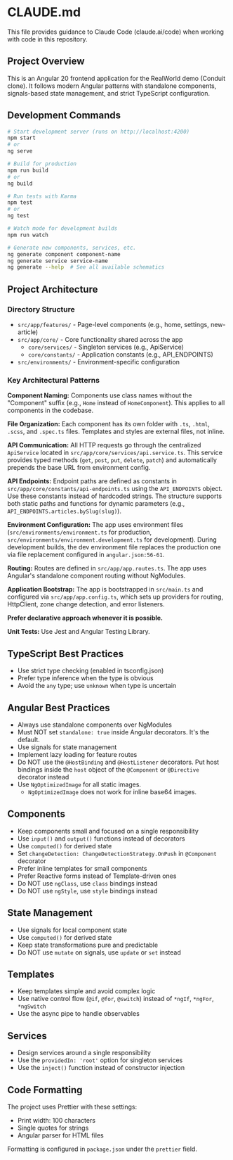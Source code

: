 # CLAUDE.md

This file provides guidance to Claude Code (claude.ai/code) when working with code in this repository.

## Project Overview

This is an Angular 20 frontend application for the RealWorld demo (Conduit clone). It follows modern Angular patterns with standalone components, signals-based state management, and strict TypeScript configuration.

## Development Commands

```bash
# Start development server (runs on http://localhost:4200)
npm start
# or
ng serve

# Build for production
npm run build
# or
ng build

# Run tests with Karma
npm test
# or
ng test

# Watch mode for development builds
npm run watch

# Generate new components, services, etc.
ng generate component component-name
ng generate service service-name
ng generate --help  # See all available schematics
```

## Project Architecture

### Directory Structure

- `src/app/features/` - Page-level components (e.g., home, settings, new-article)
- `src/app/core/` - Core functionality shared across the app
  - `core/services/` - Singleton services (e.g., ApiService)
  - `core/constants/` - Application constants (e.g., API_ENDPOINTS)
- `src/environments/` - Environment-specific configuration

### Key Architectural Patterns

**Component Naming:** Components use class names without the "Component" suffix (e.g., `Home` instead of `HomeComponent`). This applies to all components in the codebase.

**File Organization:** Each component has its own folder with `.ts`, `.html`, `.scss`, and `.spec.ts` files. Templates and styles are external files, not inline.

**API Communication:** All HTTP requests go through the centralized `ApiService` located in `src/app/core/services/api.service.ts`. This service provides typed methods (`get`, `post`, `put`, `delete`, `patch`) and automatically prepends the base URL from environment config.

**API Endpoints:** Endpoint paths are defined as constants in `src/app/core/constants/api-endpoints.ts` using the `API_ENDPOINTS` object. Use these constants instead of hardcoded strings. The structure supports both static paths and functions for dynamic parameters (e.g., `API_ENDPOINTS.articles.bySlug(slug)`).

**Environment Configuration:** The app uses environment files (`src/environments/environment.ts` for production, `src/environments/environment.development.ts` for development). During development builds, the dev environment file replaces the production one via file replacement configured in `angular.json:56-61`.

**Routing:** Routes are defined in `src/app/app.routes.ts`. The app uses Angular's standalone component routing without NgModules.

**Application Bootstrap:** The app is bootstrapped in `src/main.ts` and configured via `src/app/app.config.ts`, which sets up providers for routing, HttpClient, zone change detection, and error listeners.

**Prefer declarative approach whenever it is possible.**

**Unit Tests:** Use Jest and Angular Testing Library.

## TypeScript Best Practices

- Use strict type checking (enabled in tsconfig.json)
- Prefer type inference when the type is obvious
- Avoid the `any` type; use `unknown` when type is uncertain

## Angular Best Practices

- Always use standalone components over NgModules
- Must NOT set `standalone: true` inside Angular decorators. It's the default.
- Use signals for state management
- Implement lazy loading for feature routes
- Do NOT use the `@HostBinding` and `@HostListener` decorators. Put host bindings inside the `host` object of the `@Component` or `@Directive` decorator instead
- Use `NgOptimizedImage` for all static images.
  - `NgOptimizedImage` does not work for inline base64 images.

## Components

- Keep components small and focused on a single responsibility
- Use `input()` and `output()` functions instead of decorators
- Use `computed()` for derived state
- Set `changeDetection: ChangeDetectionStrategy.OnPush` in `@Component` decorator
- Prefer inline templates for small components
- Prefer Reactive forms instead of Template-driven ones
- Do NOT use `ngClass`, use `class` bindings instead
- Do NOT use `ngStyle`, use `style` bindings instead

## State Management

- Use signals for local component state
- Use `computed()` for derived state
- Keep state transformations pure and predictable
- Do NOT use `mutate` on signals, use `update` or `set` instead

## Templates

- Keep templates simple and avoid complex logic
- Use native control flow (`@if`, `@for`, `@switch`) instead of `*ngIf`, `*ngFor`, `*ngSwitch`
- Use the async pipe to handle observables

## Services

- Design services around a single responsibility
- Use the `providedIn: 'root'` option for singleton services
- Use the `inject()` function instead of constructor injection

## Code Formatting

The project uses Prettier with these settings:

- Print width: 100 characters
- Single quotes for strings
- Angular parser for HTML files

Formatting is configured in `package.json` under the `prettier` field.
